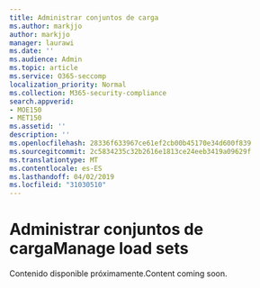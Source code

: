 ```yaml
---
title: Administrar conjuntos de carga
ms.author: markjjo
author: markjjo
manager: laurawi
ms.date: ''
ms.audience: Admin
ms.topic: article
ms.service: O365-seccomp
localization_priority: Normal
ms.collection: M365-security-compliance
search.appverid:
- MOE150
- MET150
ms.assetid: ''
description: ''
ms.openlocfilehash: 28336f633967ce61ef2cb00b45170e34d600f839
ms.sourcegitcommit: 2c5834235c32b2616e1813ce24eeb3419a09629f
ms.translationtype: MT
ms.contentlocale: es-ES
ms.lasthandoff: 04/02/2019
ms.locfileid: "31030510"
---
```

# <a name="manage-load-sets"></a><span data-ttu-id="91d0f-102">Administrar conjuntos de carga</span><span class="sxs-lookup"><span data-stu-id="91d0f-102">Manage load sets</span></span>

<span data-ttu-id="91d0f-103">Contenido disponible próximamente.</span><span class="sxs-lookup"><span data-stu-id="91d0f-103">Content coming soon.</span></span>